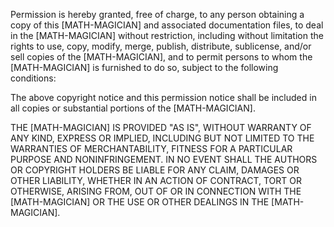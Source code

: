 Permission is hereby granted, free of charge, to any person obtaining a copy of this [MATH-MAGICIAN] and associated documentation files, to deal in the [MATH-MAGICIAN] without restriction, including without limitation the rights to use, copy, modify, merge, publish, distribute, sublicense, and/or sell copies of the [MATH-MAGICIAN], and to permit persons to whom the [MATH-MAGICIAN] is furnished to do so, subject to the following conditions:

The above copyright notice and this permission notice shall be included in all copies or substantial portions of the [MATH-MAGICIAN].

THE [MATH-MAGICIAN] IS PROVIDED "AS IS", WITHOUT WARRANTY OF ANY KIND, EXPRESS OR IMPLIED, INCLUDING BUT NOT LIMITED TO THE WARRANTIES OF MERCHANTABILITY, FITNESS FOR A PARTICULAR PURPOSE AND NONINFRINGEMENT. IN NO EVENT SHALL THE AUTHORS OR COPYRIGHT HOLDERS BE LIABLE FOR ANY CLAIM, DAMAGES OR OTHER LIABILITY, WHETHER IN AN ACTION OF CONTRACT, TORT OR OTHERWISE, ARISING FROM, OUT OF OR IN CONNECTION WITH THE [MATH-MAGICIAN] OR THE USE OR OTHER DEALINGS IN THE [MATH-MAGICIAN].